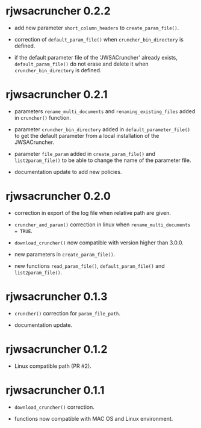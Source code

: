 # rjwsacruncher 0.2.2

- add new parameter `short_column_headers` to `create_param_file()`.

- correction of `default_param_file()` when `cruncher_bin_directory` is defined.

- if the default parameter file of the 'JWSACruncher' already exists, `default_param_file()` do not erase and delete it when `cruncher_bin_directory` is defined.

# rjwsacruncher 0.2.1

- parameters `rename_multi_documents` and `renaming_existing_files` added in `cruncher()` function.

- parameter `cruncher_bin_directory` added in `default_parameter_file()` to get the default parameter from a local installation of the JWSACruncher.

- parameter `file_param` added in `create_param_file()` and `list2param_file()` to be able to change the name of the parameter file.

- documentation update to add new policies.

# rjwsacruncher 0.2.0

- correction in export of the log file when relative path are given.

- `cruncher_and_param()` correction in linux when `rename_multi_documents = TRUE`.

- `download_cruncher()` now compatible with version higher than 3.0.0.

- new parameters in `create_param_file()`.

- new functions `read_param_file()`, `default_param_file()` and `list2param_file()`. 

# rjwsacruncher 0.1.3

- `cruncher()` correction for `param_file_path`.

- documentation update.

# rjwsacruncher 0.1.2

- Linux compatible path (PR #2).

# rjwsacruncher 0.1.1

- `download_cruncher()` correction.

- functions now compatible with MAC OS and Linux environment.